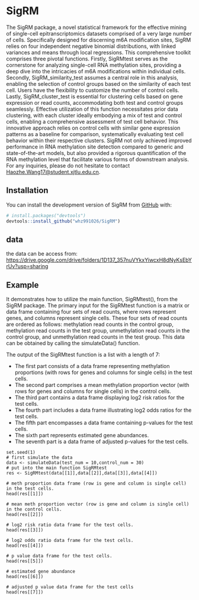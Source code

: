 
# SigRM

<!-- badges: start -->
<!-- badges: end -->

The SigRM package, a novel statistical framework for the effective mining of single-cell epitranscriptomics datasets comprised of a very large number of cells.   Specifically designed for discerning m6A modification sites, SigRM relies on four independent negative binomial distributions, with linked variances and means through local regressions.   This comprehensive toolkit comprises three pivotal functions.   Firstly, SigRMtest serves as the cornerstone for analyzing single-cell RNA methylation sites, providing a deep dive into the intricacies of m6A modifications within individual cells.   Secondly, SigRM_similarity_test assumes a central role in this analysis, enabling the selection of control groups based on the similarity of each test cell.   Users have the flexibility to customize the number of control cells.   Lastly, SigRM_cluster_test is essential for clustering cells based on gene expression or read counts, accommodating both test and control groups seamlessly.   Effective utilization of this function necessitates prior data clustering, with each cluster ideally embodying a mix of test and control cells, enabling a comprehensive assessment of test cell behavior.   This innovative approach relies on control cells with similar gene expression patterns as a baseline for comparison, systematically evaluating test cell behavior within their respective clusters.   SigRM not only achieved improved performance in RNA methylation site detection compared to generic and state-of-the-art models, but also provided a rigorous quantification of the RNA methylation level that facilitate various forms of downstream analysis.  For any inquiries, please do not hesitate to contact Haozhe.Wang17@student.xjtlu.edu.cn.


## Installation

You can install the development version of SigRM from [GitHub](https://github.com/) with:

``` r
# install.packages("devtools")
devtools::install_github("whz991026/SigRM")
```

## data

the data can be access from:
https://drive.google.com/drive/folders/1D137_357nuVYkxYiwcxH8dNyKsEbYrUv?usp=sharing

## Example

It demonstrates how to utilize the main function, SigRMtest(), from the SigRM package. The primary input for the SigRMtest function is a matrix or data frame containing four sets of read counts, where rows represent genes, and columns represent single cells. These four sets of read counts are ordered as follows: methylation read counts in the control group, methylation read counts in the test group, unmethylation read counts in the control group, and unmethylation read counts in the test group. This data can be obtained by calling the simulateData() function.

The output of the SigRMtest function is a list with a length of 7:

* The first part consists of a data frame representing methylation proportions (with rows for genes and columns for single cells) in the test cells.
* The second part comprises a mean methylation proportion vector (with rows for genes and columns for single cells) in the control cells.
* The third part contains a data frame displaying log2 risk ratios for the test cells.
* The fourth part includes a data frame illustrating log2 odds ratios for the test cells.
* The fifth part encompasses a data frame containing p-values for the test cells.
* The sixth part represents estimated gene abundances.
* The seventh part is a data frame of adjusted p-values for the test cells. 


```{r}
set.seed(1)
# first simulate the data
data <- simulateData(test_num = 10,control_num = 30)
# put into the main function SigRMtest
res <- SigRMtest(data[[1]],data[[2]],data[[3]],data[[4]])

# meth proportion data frame (row is gene and column is single cell) in the test cells. 
head(res[[1]])

# mean meth proportion vector (row is gene and column is single cell) in the control cells.
head(res[[2]])

# log2 risk ratio data frame for the test cells. 
head(res[[3]])

# log2 odds ratio data frame for the test cells. 
head(res[[4]])

# p value data frame for the test cells. 
head(res[[5]])

# estimated gene abundance
head(res[[6]])

# adjusted p value data frame for the test cells
head(res[[7]])
```
